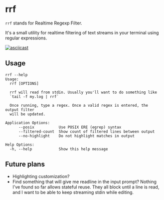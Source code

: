 # rrf

`rrf` stands for Realtime Regexp Filter.

It's a small utility for realtime filtering of text streams in your terminal
using regular expressions.

[![asciicast](https://asciinema.org/a/Psv7iVedvswxtGMo4AE8F2AkH.svg)](https://asciinema.org/a/Psv7iVedvswxtGMo4AE8F2AkH)

## Usage

```
rrf --help
Usage:
  rrf [OPTIONS]

  rrf will read from stdin. Usually you'll want to do something like
  `tail -f my.log | rrf`

  Once running, type a regex. Once a valid regex is entered, the output filter
  will be updated.

Application Options:
      --posix           Use POSIX ERE (egrep) syntax
      --filtered-count  Show count of filtered lines between output
      --no-highlight    Do not highlight matches in output

Help Options:
  -h, --help            Show this help message
```

## Future plans

- Highlighting customization?
- Find something that will give me readline in the input prompt?
   Nothing I've found so far allows stateful reuse. They all block until a line
   is read, and I want to be able to keep streaming stdin while editing.
